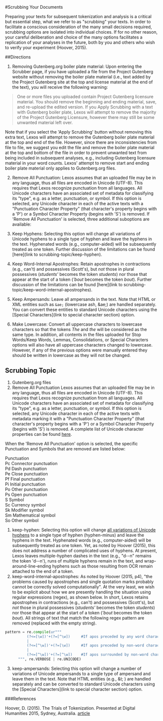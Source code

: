 #Scrubbing Your Documents

Preparing your texts for subsequent tokenization and analysis is a critical but essential step, what we refer to as "scrubbing" your texts. In order to facilitate a conscious consideration of the many small decisions required, scrubbing options are isolated into individual choices. If for no other reason, your careful deliberation and choice of the many options facilitates a replication of your analyses in the future, both by you and others who wish to verify your experiment (Hoover, 2015).

##Directions

1. Removing Gutenberg.org boiler plate material:  Upon entering the Scrubber page, if you have uploaded a file from the Project Gutenberg website without removing the boiler plate material (i.e., text added by the Project Gutenberg site at the top and license material at the end of the text), you will receive the following warning:

>One or more files you uploaded contain Project Gutenberg licensure material. 
>You should remove the beginning and ending material, save, and re-upload the edited version. 
>If you Apply Scrubbing with a text with Gutenberg boiler plate, Lexos will attempt to remove the majority of the Project Gutenberg Licensure, however there may still be some unwanted material left over.

Note that if you select the 'Apply Scrubbing' button without removing this extra text, Lexos will attempt to remove the Gutenberg boiler plate material at the top and end of the file. However, since there are inconsistencies from file to file, we suggest you edit the file and remove the boiler plate material at the top and bottom of the file in order to prevent unwanted text from being included in subsequent analyses, e.g., including Gutenberg licensure material in your word counts. Lexos' attempt to remove start and ending boiler plate material only applies to Gutenberg.org files.

2. Remove All Punctuation: Lexos assumes that an uploaded file may be in any language, thus all files are encoded in Unicode (UTF-8). This requires that Lexos recognize punctuation from all languages. All Unicode characters have an associated set of metadata for classifying its "type", e.g. as a letter, punctuation, or symbol. If this option is selected, any Unicode character in each of the active texts with a "Punctuation Character Property" (that character's property begins with a 'P') or a Symbol Character Property (begins with 'S') is removed. If 'Remove All Punctuation' is selected, three additional suboptions are available:
  1. Keep Hyphens: Selecting this option will change all variations of Unicode hyphens to a single type of hyphen and leave the hyphens in the text. Hyphenated words (e.g., computer-aided) will be subsequently treated as one token. Further discussion of the limitations can be found [here](link to scrubbing-topic/keep-hyphen).
  2. Keep Word-Internal Apostrophes: Retain apostrophes in contractions (e.g., can't) and possessives (Scott's), but _not_ those in plural possessives (_students'_ becomes the token _students_) nor those that appear at the start of a token (_'bout_ becomes the token _bout_). Further discussion of the limitations can be found [here](link to scrubbing-topic/keep-word-internal-apostrophes).
  3. Keep Ampersands: Leave all ampersands in the text. Note that HTML or XML entities such as <code>&amp;ae;</code> (lowercase ash, &ae;) are handled separately. You can convert these entities to standard Unicode characters using the [Special Characters](link to special character section) option.

3. Make Lowercase:  Convert all uppercase characters to lowercase characters so that the tokens _The_ and _the_ will be considered as the same type. In addition, all contents in the files uploaded for Stop Words/Keep Words, Lemmas, Consolidations, or Special Characters options will also have all uppercase characters changed to lowercase. However, if any of the previous options were manually entered they should be written in lowercase as they will not be changed.



## Scrubbing Topic
1. Gutenberg.org files
2. Remove All Punctuation
Lexos assumes that an uploaded file may be in any language, thus all files are encoded in Unicode (UTF-8). This requires that Lexos recognize punctuation from all languages. All Unicode characters have an associated set of metadata for classifying its "type", e.g. as a letter, punctuation, or symbol. If this option is selected, any Unicode character in each of the active texts with metadata marking it with a "Punctuation Character Property" (that character's property begins with a 'P') or a Symbol Character Property (begins with 'S') is removed. A complete list of Unicode character properties can be found [here](http://www.fileformat.info/info/unicode/category/index.htm).

When the 'Remove All Punctuation' option is selected, the specific Punctuation and Symbols that are removed are listed below:

Punctuation	 
Pc	Connector punctuation	 
Pd	Dash punctuation	 
Pe	Close punctuation	 
Pf	Final punctuation	 
Pi	Initial punctuation	 
Po	Other punctuation	 
Ps	Open punctuation	 
S	Symbol	 
Sc	Currency symbol	 
Sk	Modifier symbol	 
Sm	Mathematical symbol	 
So	Other symbol

  1. keep-hyphen: Selecting this option will change [all variations of Unicode hyphens](http://www.fileformat.info/info/unicode/category/Pd/list.htm) to a single type of hyphen (hyphen-minus) and leave the hyphens in the text. Hyphenated words (e.g., computer-aided) will be subsequently treated as one token. Yet, as noted by Hoover (2015), this does not address a number of complicated uses of hyphens. At present, Lexos leaves multiple-hyphen dashes in the text (e.g., "d--n" remains the token 'd--n'), runs of multiple hyphens remain in the text, and wrap-around-line-ending hyphens such as those resulting from OCR remain attached to the end of a token.
  2. keep-word-internal-apostrophes:  As noted by Hoover (2015, p4), "the problems caused by apostrophes and single quotation marks probably cannot be correctly solved computationally". At the very least, we wish to be explicit about how we are presently handling the situation using regular expressions (regex), as shown below. In short, Lexos retains apostrophes in contractions (e.g., can't) and possessives (Scott's), but _not_ those in plural possessives (_students'_ becomes the token _students_) nor those that appear at the start of a token (_'bout_ becomes the token _bout_). All strings of text that match the following regex pattern are removed (replaced with the empty string).
  ```python
  pattern = re.compile(ur"""
            (?<=[\w])'+(?=[^\w])     #If apos preceded by any word character and followed by non-word character
            |
            (?<=[^\w])'+(?=[\w])     #If apos preceded by non-word character and followed by any word character
            |
            (?<=[^\w])'+(?=[^\w])    #If apos surrounded by non-word characters
        """, re.VERBOSE | re.UNICODE)
 ```
   3. keep-ampersands: Selecting this option will change a number of variations of Unicode ampersands to a single type of ampersand and leave them in the text. Note that HTML entities (e.g., &t; ) are handled separately and can be converted to standard Unicode characters using the [Special Characters](link to special character section) option. 



###References

Hoover, D. (2015). The Trials of Tokenization. Presented at Digital Humanities 2015, Sydney, Australia. [article](http://dh2015.org/abstracts/xml/HOOVER_David_L__The_Trials_of_Tokenization//HOOVER_David_L__The_Trials_of_Tokenization.html)
